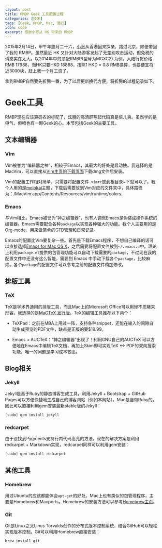 ```yaml
---
layout: post
title: RMBP Geek 工具配置过程
categories: [技术]
tags: [Geek, RMBP, Mac, 港行]
icon: code 
excerpt: 感谢小哥从 HK 带来的 RMBP
---
```

2015年2月14日，甲午年腊月二十六，[小哥](http://yangchao.me)从香港回来探亲，路过北京，顺便带回了我的 RMBP。虽然最近 HK 又针对大陆游客发起了无差别攻击运动，但免税的诱惑实在太大。以2014年中的顶配RMBP(型号为MGXC2) 为例，大陆行货价格RMB 17988，而HK只要HKD 18888，按照1 HKD = 0.8 RMB换算，也要便宜将近3000块，赶上我一个月工资了。

拿到RMBP自然要先折腾一番，为了以后更新换代方便，将折腾的过程记录如下。

# Geek工具
RMBP现在应该算码农的标配了，炫丽的高清屏写起代码真是倍儿爽。虽然学的是电气，但咱也有一颗Geek的心。本节包括Geek的主要工具。

## 文本编辑器

### Vim

Vim被誉为“编辑器之神”，相较于Emacs，其最大的好处是启动快。我选择的是MacVim，可以直接从<a href="http://www.vim.org/download.php" target="_blank">Vim主页的下载页面</a>下载dmg文件后安装。

Vim的配置工作相对简单，只需要将配置文件`.vimrc`放到根目录~下就可以了。我个人用的是[molokai](http://github.com/tomasr/molokai)主题，下载后需要放到Vim对应的文件夹中，具体路径为：/MacVim.app/Contents/Resources/vim/runtime/colors.

### Emacs

与Vim相比，Emacs被誉为“神之编辑器”，也有人调侃Emacs是伪装成操作系统的编辑器。Emacs需要配合各种`package`以实现各种强大的功能。我个人主要用的是Org-mode，用来做简单的GTD管理和日常记录。

Emacs的配置比Vim要复杂一些。首先是下载Emacs程序，不想自己编译的话可以直接选择[Emacs for Mac OS X](http://emacsformacosx.com/)，之后需要将配置文件放到`~/.emacs.d`中。理论上利用`package.el`提供的包管理功能可以自动下载需要的`package`，不过现在我的配置文件中还没有这么智能，需要到 Emacs 中手动下载各个`package`，比较麻烦。各个`package`的配置文件可以参考之前的配置文件稍加修改。

## 排版工具

### TeX

TeX是学术界通用的排版工具，而且Mac上的Microsoft Office可以用惨不忍睹来形容。我选择的是[MaCTeX 发行版](https://tug.org/mactex/)。TeX的编辑工具推荐以下两个：

- TeXPad：之前在MBA上用过一阵，支持各种snippet，还能在输入的间隙自动生成预览的PDF文件，缺点是正版的要$19.99。

- Emacs + AUCTeX：“神之编辑器”出现了！利用GNU自己的AUCTeX 可以方便地在Emacs中编辑TeX文档，再加上Skim即可实现TeX <-> PDF的双向搜索功能，唯一的问题是学习成本较高。

## Blog相关

### Jekyll

Jekyll是基于Ruby的静态博客生成工具，利用Jekyll + Bootstrap + GitHub Pages可以方便快捷地生成自己的博客网站（例如本网站）。Mac是自带Ruby的，因此可以直接利用gem安装最新stable版的Jekyll：

```bash
[sudo] gem install jekyll
```

### redcarpet

由于没找到Pygments支持行内代码高亮的方法，现在的解决方案是利用redcarpet + Markdown实现，redcarpet同样可以利用gem安装：

```bash
[sudo] gem install redcarpet
```

## 其他工具

### Homebrew

用过Ubuntu的应该都能体会`apt-get`的好处，Mac上也有类似的包管理程序，主要是Homebrew和Macports。Homebrew的安装方法可以参考[Homebrew主页](http://brew.sh/)。

### Git
Git是Linux之父Linus Torvalds创作的分布式版本控制系统，结合GitHub可以轻松实现版本控制。Git可以利用Homebrew直接安装：

```bash
brew install git
```
